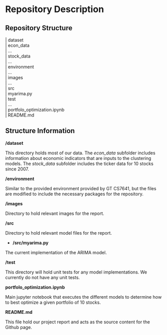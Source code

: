 # Repository Description

## Repository Structure

| dataset  
    | econ_data  
        | ...  
    | stock_data  
        | ...  
| environment  
    | ...   
| images  
    | ...   
| src  
    | myarima.py   
| test  
    | ...   
| portfolo_optimization.ipynb  
| README.md  

## Structure Information

**/dataset**

This directory holds most of our data. The *econ_data* subfolder includes
information about economic indicators that are inputs to the clustering models.
The *stock_data* subfolder includes the ticker data for 10 stocks since 2007. 

**/environment**

Similar to the provided environment provided by GT CS7641, but the files are
modified to include the necessary packages for the repository.

**/images**

Directory to hold relevant images for the report.

**/src**

Directory to hold relevant model files for the report.

- **/src/myarima.py**
    
The current implementation of the ARIMA model. 

**/test**

This directory will hold unit tests for any model implementations. We currently
do not have any unit tests.  

**portfolo_optimization.ipynb**

Main jupyter notebook that executes the different models to determine how to
best optimize a given portfolio of 10 stocks.


**README.md**

This file hold our project report and acts as the source content for the Github page. 

